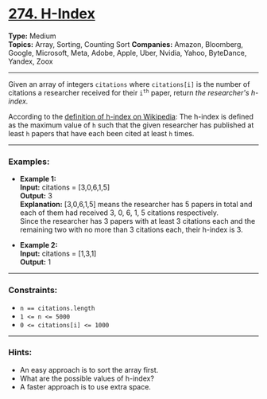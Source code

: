 # [274. H-Index](https://leetcode.com/problems/h-index?envType=study-plan-v2&envId=top-interview-150)

__Type:__ Medium <br>
__Topics:__ Array, Sorting, Counting Sort
__Companies:__ Amazon, Bloomberg, Google, Microsoft, Meta, Adobe, Apple, Uber, Nvidia, Yahoo, ByteDance, Yandex, Zoox <br>
<hr>

Given an array of integers `citations` where `citations[i]` is the number of citations a researcher received for their <code>i<sup>th</sup></code> paper, return _the researcher's h-index._

According to the [definition of h-index on Wikipedia](https://en.wikipedia.org/wiki/H-index): The h-index is defined as the maximum value of `h` such that the given researcher has published at least `h` papers that have each been cited at least `h` times.
<hr>

### Examples:

- __Example 1:__ <br>
__Input:__ citations = [3,0,6,1,5] <br>
__Output:__ 3 <br>
__Explanation:__ [3,0,6,1,5] means the researcher has 5 papers in total and each of them had received 3, 0, 6, 1, 5 citations respectively. <br>
Since the researcher has 3 papers with at least 3 citations each and the remaining two with no more than 3 citations each, their h-index is 3.

- __Example 2:__ <br>
__Input:__ citations = [1,3,1] <br>
__Output:__ 1

<hr>

### Constraints:
- `n == citations.length`
- `1 <= n <= 5000`
- `0 <= citations[i] <= 1000`

<hr>

### Hints:
- An easy approach is to sort the array first.
- What are the possible values of h-index?
- A faster approach is to use extra space.